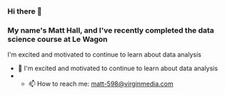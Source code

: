### Hi there 👋

### My name's Matt Hall, and I've recently completed the data science course at Le Wagon
I'm excited and motivated to continue to learn about data analysis
- 🌱 I'm excited and motivated to continue to learn about data analysis
- - 📫 How to reach me: <matt-598@virginmedia.com>
